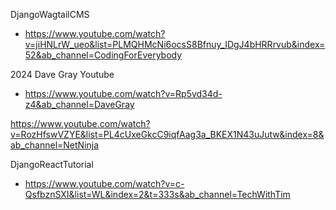 
DjangoWagtailCMS
- https://www.youtube.com/watch?v=jiHNLrW_ueo&list=PLMQHMcNi6ocsS8Bfnuy_IDgJ4bHRRrvub&index=52&ab_channel=CodingForEverybody

2024 Dave Gray Youtube
- https://www.youtube.com/watch?v=Rp5vd34d-z4&ab_channel=DaveGray

https://www.youtube.com/watch?v=RozHfswVZYE&list=PL4cUxeGkcC9iqfAag3a_BKEX1N43uJutw&index=8&ab_channel=NetNinja


DjangoReactTutorial
- https://www.youtube.com/watch?v=c-QsfbznSXI&list=WL&index=2&t=333s&ab_channel=TechWithTim
